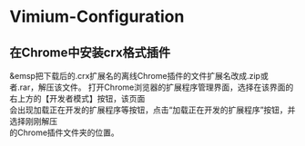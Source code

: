 # Vimium-Configuration
## 在Chrome中安装crx格式插件
&emsp把下载后的.crx扩展名的离线Chrome插件的文件扩展名改成.zip或者.rar，解压该文件。 
打开Chrome浏览器的扩展程序管理界面，选择在该界面的右上方的【开发者模式】按钮，该页面  
会出现加载正在开发的扩展程序等按钮，点击“加载正在开发的扩展程序”按钮，并选择刚刚解压  
的Chrome插件文件夹的位置。
